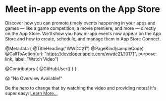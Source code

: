 # Meet in-app events on the App Store

Discover how you can promote timely events happening in your apps and games — like a game competition, a movie premiere, and more — directly on the App Store. We’ll show you how in-app events now appear on the App Store and how to create, schedule, and manage them in App Store Connect.

@Metadata {
   @TitleHeading("WWDC21")
   @PageKind(sampleCode)
   @CallToAction(url: "https://developer.apple.com/wwdc21/10171", purpose: link, label: "Watch Video")

   @Contributors {
      @GitHubUser(<replace this with your GitHub handle>)
   }
}

😱 "No Overview Available!"

Be the hero to change that by watching the video and providing notes! It's super easy:
 [Learn More…](https://wwdcnotes.github.io/WWDCNotes/documentation/wwdcnotes/contributing)
